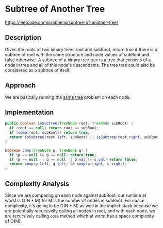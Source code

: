 # Subtree of Another Tree

https://leetcode.com/problems/subtree-of-another-tree/

## Description
Given the roots of two binary trees root and subRoot, return true if there is a subtree of root with the same structure and node values of subRoot and false otherwise.
A subtree of a binary tree tree is a tree that consists of a node in tree and all of this node's descendants. The tree tree could also be considered as a subtree of itself.

## Approach
We are basically running the [same tree](https://github.com/GoodluckH/learn/blob/main/LeetCode/Binary%20Trees/Same%20Tree.md) problem on each node.

## Implementation
```java
public boolean isSubtree(TreeNode root, TreeNode subRoot) {
  if (root == null) return root == subRoot;
  if (comp(root, subRoot)) return true;
  return isSubtree(root.left, subRoot) || isSubtree(root.right, subRoot);
}

boolean comp(TreeNode p, TreeNode q) {
  if (p == null && q == null) return true;
  if (p == null || q == null || p.val != q.val) return false;
  return comp(p.left, q.left) && comp(p.right, q.right);
}
```

## Complexity Analysis

Since we are comparing on each node against subRoot, our runtime at worst is O(N * M) for M is the number of nodes in subRoot. For space complexity, it's going to be O(N * M) as well in the implict stack because we are potentially recursivelly calling all nodes in root, and with each node, we are recursively calling `comp` method which at worst has a space complexity of O(M). 
